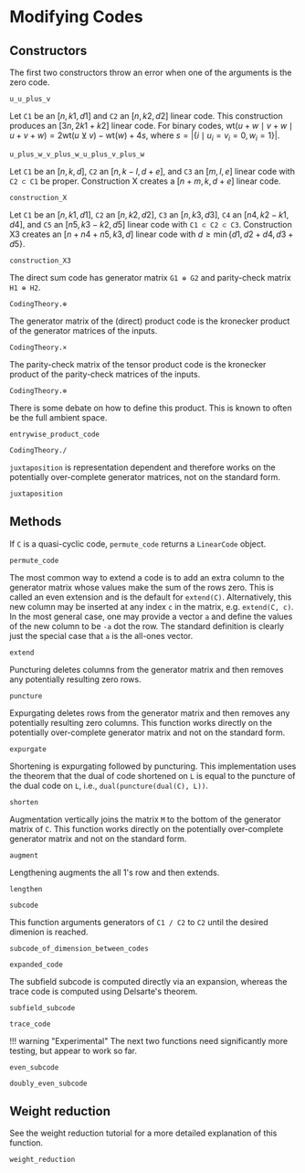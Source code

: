 # Modifying Codes

## Constructors
The first two constructors throw an error when one of the arguments is the zero code.
```@docs
u_u_plus_v
```

Let `C1` be an $[n, k1, d1]$ and `C2` an $[n, k2, d2]$ linear code. This construction produces an $[3n, 2k1 + k2]$ linear code. For binary codes, $\mathrm{wt}(u + w \mid v + w \mid u + v + w) = 2 \mathrm{wt}(u \veebar v) - \mathrm{wt}(w) + 4s$, where $s = |\{i \mid u_i = v_i = 0, w_i = 1\}|$.
```@docs
u_plus_w_v_plus_w_u_plus_v_plus_w
```

Let `C1` be an $[n, k, d]$, `C2` an $[n, k - l, d + e]$, and `C3` an $[m, l, e]$ linear code with `C2 ⊂ C1` be proper. Construction X creates a $[n + m, k, d + e]$ linear code.
```@docs
construction_X
```

Let `C1` be an $[n, k1, d1]$, `C2` an $[n, k2, d2]$, `C3` an $[n, k3, d3]$, `C4` an $[n4, k2 - k1, d4]$, and `C5` an $[n5, k3 - k2, d5]$ linear code with `C1 ⊂ C2 ⊂ C3`. Construction X3 creates an $[n + n4 + n5, k3, d]$ linear code with $d \geq \min\{d1, d2 + d4, d3 + d5\}$.
```@docs
construction_X3
```

The direct sum code has generator matrix `G1 ⊕ G2` and parity-check matrix `H1 ⊕ H2`.
```@docs
CodingTheory.⊕
```

The generator matrix of the (direct) product code is the kronecker product of the generator matrices of the inputs.
```@docs
CodingTheory.×
```

The parity-check matrix of the tensor product code is the kronecker product of the parity-check matrices of the inputs.
```@docs
CodingTheory.⊗
```

There is some debate on how to define this product. This is known to often be the full ambient space.
```@docs
entrywise_product_code
```

```@docs
CodingTheory./
```

`juxtaposition` is representation dependent and therefore works on the potentially over-complete generator matrices, not on the standard form.
```@docs
juxtaposition
```

## Methods

If `C` is a quasi-cyclic code, `permute_code` returns a `LinearCode` object.
```@docs
permute_code
```

The most common way to extend a code is to add an extra column to the generator matrix whose values make the sum of the rows zero. This is called an even extension and is the default for `extend(C)`. Alternatively, this new column may be inserted at any index `c` in the matrix, e.g. `extend(C, c)`. In the most general case, one may provide a vector `a` and define the values of the new column to be `-a` dot the row. The standard definition is clearly just the special case that `a` is the all-ones vector.
```@docs
extend
```

Puncturing deletes columns from the generator matrix and then removes any potentially resulting zero rows.
```@docs
puncture
```

Expurgating deletes rows from the generator matrix and then removes any potentially resulting zero columns. This function works directly on the potentially over-complete generator matrix and not on the standard form.
```@docs
expurgate
```

Shortening is expurgating followed by puncturing. This implementation uses the theorem that the dual of code shortened on `L` is equal to the puncture of the dual code on `L`, i.e., `dual(puncture(dual(C), L))`.
```@docs
shorten
```

Augmentation vertically joins the matrix `M` to the bottom of the generator matrix of `C`. This function works directly on the potentially over-complete generator matrix and not on the standard form.
```@docs
augment
```

Lengthening augments the all 1's row and then extends.
```@docs
lengthen
```

```@docs
subcode
```

This function arguments generators of `C1 / C2` to  `C2` until the desired dimenion is reached.
```@docs
subcode_of_dimension_between_codes
```

```@docs
expanded_code
```

The subfield subcode is computed directly via an expansion, whereas the trace code is computed using Delsarte's theorem.
```@docs
subfield_subcode
```

```@docs
trace_code
```

!!! warning "Experimental"
    The next two functions need significantly more testing, but appear to work so far.

```@docs
even_subcode
```

```@docs
doubly_even_subcode
```

## Weight reduction

See the weight reduction tutorial for a more detailed explanation of this function.

```@docs
weight_reduction
```
